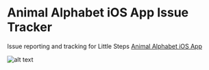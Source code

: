 # Animal Alphabet iOS App Issue Tracker

Issue reporting and tracking for Little Steps [Animal Alphabet iOS App](https://itunes.apple.com/us/app/animal-alphabet-learning-for/id1124493289?ls=1&mt=8)

![alt text](http://a1.mzstatic.com/us/r30/Purple30/v4/ab/a6/49/aba64973-b379-cc76-2f94-d00a45b41859/icon175x175.png)
